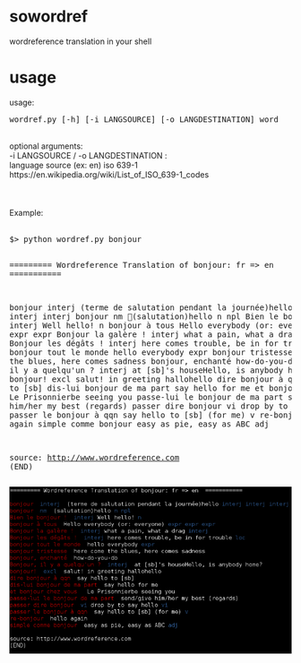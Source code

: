 sowordref
=========

wordreference translation in your shell


usage
=========

usage: <br/>
<pre>wordref.py [-h] [-i LANGSOURCE] [-o LANGDESTINATION] word</pre>
<br/>
optional arguments: <br/> 
  -i LANGSOURCE  / -o LANGDESTINATION : <br/>
  language source (ex: en) iso 639-1 https://en.wikipedia.org/wiki/List_of_ISO_639-1_codes <br/>
<br/>
<br/>
<br/>
Example: <br/>
<br/>
<pre>
$> python wordref.py bonjour

========= Wordreference Translation of bonjour: fr => en  ===========

bonjour interj  (terme de salutation pendant la journée)hello interj interj interj
bonjour  nm  (salutation)hello n npl 
Bien le bonjour !  interj Well hello! n 
bonjour à tous  Hello everybody (or: everyone) expr expr expr
Bonjour la galère !  interj what a pain, what a drag interj 
Bonjour les dégâts !  interj here comes trouble, be in for trouble loc 
bonjour tout le monde  hello everybody expr 
bonjour tristesse  here come the blues, here comes sadness 
bonjour, enchanté  how-do-you-do 
Bonjour, il y a quelqu'un ?  interj  at [sb]'s houseHello, is anybody home? 
bonjour!  excl  salut! in greeting hallohello 
dire bonjour à qqn  say hello to [sb] 
dis-lui bonjour de ma part  say hello for me 
et bonjour chez vous   Le Prisonnierbe seeing you 
passe-lui le bonjour de ma part  send/give him/her my best (regards) 
passer dire bonjour  vi drop by to say hello vi 
passer le bonjour à qqn  say hello to [sb] (for me) v 
re-bonjour  hello again 
simple comme bonjour  easy as pie, easy as ABC adj

source: http://www.wordreference.com
(END)
</pre>

![My image](github-cap.png)